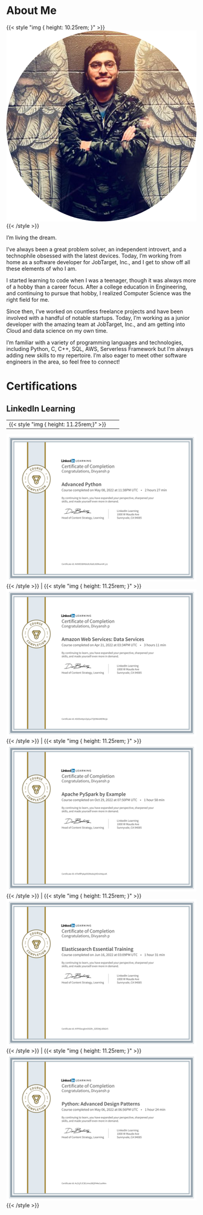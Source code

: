 # About Me


{{< style "img { height: 10.25rem; }" >}} ![mypic](about.png) {{< /style >}} 

I’m living the dream.

I’ve always been a great problem solver, an independent introvert, and a technophile obsessed with the latest devices. Today, I’m working from home as a software developer for JobTarget, Inc., and I get to show off all these elements of who I am.

I started learning to code when I was a teenager, though it was always more of a hobby than a career focus. After a college education in Engineering, and continuing to pursue that hobby, I realized Computer Science was the right field for me.

Since then, I’ve worked on countless freelance projects and have been involved with a handful of notable startups. Today, I’m working as a junior developer with the amazing team at JobTarget, Inc., and am getting into Cloud and data science on my own time.

I’m familiar with a variety of programming languages and technologies, including Python, C, C++, SQL, AWS, Serverless Framework but I’m always adding new skills to my repertoire. I’m also eager to meet other software engineers in the area, so feel free to connect!

# Certifications

## LinkedIn Learning 

| | | |
|-|-|-|
|{{< style "img { height: 11.25rem;}" >}} 
[![](certificates/1.png)](https://www.linkedin.com/learning/certificates/8e066cc3a1fd0a14ae6e0be4c67558558c7a470311e9ad5b99fe1604ef8be2ec?trk=share_certificate)
{{< /style >}} | {{< style "img { height: 11.25rem; }" >}} 
[![](certificates/2.png)](https://www.linkedin.com/learning/certificates/d45b5ce90ac37a0f420235442f027d145353a6f4e2c0acbccf23f4566f714770?trk=share_certificate)
{{< /style >}} | {{< style "img { height: 11.25rem; }" >}} 
[![](certificates/3.png)](https://www.linkedin.com/learning/certificates/3ff2c3eea9518fe36576dc44d5ae0c6c33e61f36b40b43f80d2f5b17e75201f4)
{{< /style >}}
| {{< style "img { height: 11.25rem; }" >}} 
[![](certificates/4.png) ](https://www.linkedin.com/learning/certificates/773b6209d88777ab64d6741b0782681525bb2504b1c760b6485d966ca2e95303?trk=share_certificate)
{{< /style >}} | {{< style "img { height: 11.25rem; }" >}} 
[![](certificates/5.png) ](https://www.linkedin.com/learning/certificates/573f0aa468e5804a764ab75984dcdf69c64b33d3e75352971f1e4609b8e5f7c0?trk=share_certificate)
{{< /style >}}
